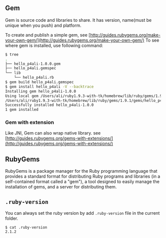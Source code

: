 ## Gem
Gem is source code and libraries to share. It has version, name(must be unique when you push) and platform.

To create and publish a simple gem, see [http://guides.rubygems.org/make-your-own-gem/](http://guides.rubygems.org/make-your-own-gem/)
To see where gem is installed, use following command:
```bash
$ tree
.
├── hello_p4ali-1.0.0.gem
├── hello_p4ali.gemspec
└── lib
    └── hello_p4ali.rb
$ gem build hello_p4ali.gemspec
$ gem install hello_p4ali -V --backtrace
Installing gem hello_p4ali-1.0.0
Using local gem /Users/ali/ruby1.9.3-with-tk/homebrew/lib/ruby/gems/1.9.1/cache/hello_p4ali-1.0.0.gem
/Users/ali/ruby1.9.3-with-tk/homebrew/lib/ruby/gems/1.9.1/gems/hello_p4ali-1.0.0/lib/hello_p4ali.rb
Successfully installed hello_p4ali-1.0.0
1 gem installed
```
### Gem with extension
Like JNI, Gem can also wrap native library. see [http://guides.rubygems.org/gems-with-extensions/](http://guides.rubygems.org/gems-with-extensions/)

## RubyGems
RubyGems is a package manager for the Ruby programming language that provides a standard format 
for distributing Ruby programs and libraries (in a self-contained format called a "gem"), a tool 
designed to easily manage the installation of gems, and a server for distributing them.

## `.ruby-version`
You can always set the ruby version by add `.ruby-version` file in the current folder.
```
$ cat .ruby-version
2.1.2
```
